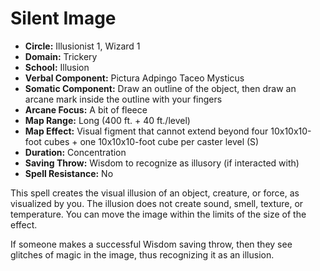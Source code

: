 # Silent Image

- **Circle:** Illusionist 1, Wizard 1
- **Domain:** Trickery
- **School:** Illusion
- **Verbal Component:** Pictura Adpingo Taceo Mysticus
- **Somatic Component:** Draw an outline of the object, then draw an arcane mark inside the outline with your fingers
- **Arcane Focus:** A bit of fleece
- **Map Range:** Long (400 ft. + 40 ft./level)
- **Map Effect:** Visual figment that cannot extend beyond four 10x10x10-foot cubes + one 10x10x10-foot cube per caster level (S)
- **Duration:** Concentration
- **Saving Throw:** Wisdom to recognize as illusory (if interacted with)
- **Spell Resistance:** No

This spell creates the visual illusion of an object, creature, or force, as visualized by you. The illusion does not create sound, smell, texture, or temperature. You can move the image within the limits of the size of the effect.

If someone makes a successful Wisdom saving throw, then they see glitches of magic in the image, thus recognizing it as an illusion.
